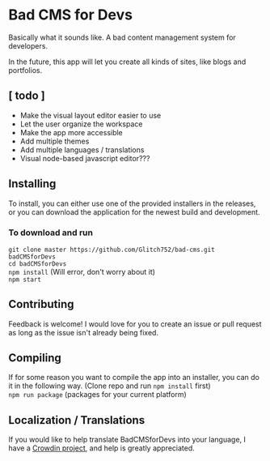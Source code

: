 # Bad CMS for Devs

Basically what it sounds like. A bad content management system for developers.  
  
In the future, this app will let you create all kinds of sites, like blogs and portfolios.

## [ todo ]
- Make the visual layout editor easier to use
- Let the user organize the workspace
- Make the app more accessible
- Add multiple themes
- Add multiple languages / translations
- Visual node-based javascript editor???

## Installing

To install, you can either use one of the provided installers in the releases, or you can download the application for the newest build and development.
### To download and run
`git clone master https://github.com/Glitch752/bad-cms.git badCMSforDevs`  
`cd badCMSforDevs`  
`npm install` (Will error, don't worry about it)  
`npm start`

## Contributing

Feedback is welcome! I would love for you to create an issue or pull request as long as the issue isn't already being fixed.  

## Compiling

If for some reason you want to compile the app into an installer, you can do it in the following way.
(Clone repo and run `npm install` first)  
`npm run package` (packages for your current platform)  

## Localization / Translations
If you would like to help translate BadCMSforDevs into your language, I have a [Crowdin project](https://crowdin.com/project/badcms), and help is greatly appreciated.
